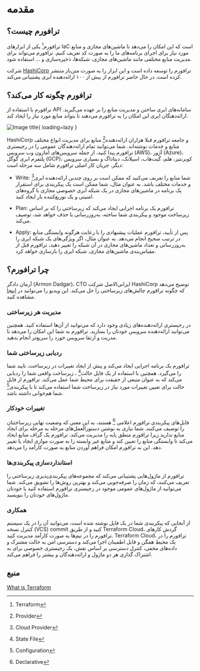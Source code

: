 # مقدمه

## ترافورم چیست؟
ترافورم[^1]
یکی از ابزارهای
IaC
است که این امکان را می‌دهد تا ماشین‌های مجازی و منابع مورد نیاز برای اجرای برنامه‌های ما را به صورت کد تعریف کنیم.
ترافورم می‌تواند برای مدیریت منابع مختلفی مانند ماشین‌های مجازی، شبکه‌ها، ذخیره‌سازی و ... استفاده شود.

شرکت
[HashiCorp](https://www.hashicorp.com/)
ترافورم را توسعه داده است و این ابزار را به صورت متن‌باز منتشر کرده است. در حال حاضر ترافورم از بیش از ۱۰۰ ارائه‌دهنده ابری پشتیبانی می‌کند.

## ترافورم چگونه کار می‌کند؟
ترافورم با استفاده از
API
سامانه‌های ابری ساختن و مدیریت منابع را بر عهده می‌گیرید. ارائه‌دهنگان ابری این امکان را به ترافورم می‌دهند تا بتواند منابع مورد نیاز را ایجاد کند.

![Image title](/assets/images/terraform-api.avif){ loading=lazy }

HashiCorp
و جامعه ترافورم قبلا هزاران
ارائه‌دهنده[^2]
منابع برای مدیریت انواع مختلف منابع و خدمات نوشته‌اند. شما می‌توانید تمام ارائه‌دهندگان عمومی را در رجیستری ترافورم پیدا کنید،
از جمله سرویس‌های امازون وب سرویس (AWS)،
آژور (Azure)،
پلتفرم ابری گوگل (GCP)، 
کوبرنتیز، هلم، گیت‌هاب، اسپلانک، دیتاداگ و بسیاری سرویس دیگر.
جریان کار اصلی ترافورم شامل سه مرحله است:

+ Write: شما منابع را تعریف می‌کنید که ممکن است بر روی چندین ارائه‌دهنده ابری[^3] و خدمات مختلف باشد. به عنوان مثال، شما ممکن است یک پیکربندی برای استقرار یک برنامه در ماشین‌های مجازی در یک شبکه ابری خصوصی مجازی با گروه‌های امنیتی و یک توزیع‌کننده بار ایجاد کنید.

+ Plan: ترافورم یک برنامه اجرایی ایجاد می‌کند که زیرساختی را که بر اساس زیرساخت موجود و پیکربندی شما ساخته، به‌روزرسانی یا حذف خواهد شد، توصیف می‌کند.

+ Apply: پس از تأیید، ترافورم عملیات پیشنهادی را با رعایت هرگونه وابستگی منابع در ترتیب صحیح انجام می‌دهد. به عنوان مثال، اگر ویژگی‌های یک شبکه ابری را به‌روزرسانی و تعداد ماشین‌های مجازی در آن شبکه را تغییر دهید، ترافورم قبل از مقیاس‌بندی ماشین‌های مجازی، شبکه ابری را بازسازی خواهد کرد.

## چرا ترافورم؟
آرمان دادگر (Armon Dadgar)،
CTO
ایرانی‌الاصل شرکت
HashiCorp
توضیح می‌دهد که چگونه ترافورم چالش‌های زیرساختی را حل می‌کند. این ویدیو را می‌توانید در 
[اینجا](https://www.youtube.com/watch?v=h970ZBgKINg)
مشاهده کنید.

### مدیریت هر زیرساختی
در رجیستری ارائه‌دهنده‌های زیادی وجود دارد که می‌توانید از آن‌ها استفاده کنید. همچنین می‌توانید ارائه‌دهنده سرویس خودتان را بسازید. ترافورم به شما این امکان را می‌دهد تا مدریت و ارتقا سرویس خورد را سریع‌تر انجام بدهید.

### ردیابی زیرساختی شما
ترافورم یک برنامه اجرایی ایجاد می‌کند و پیش از ایجاد تغییرات در زیرساخت، تایید شما را می‌گیرد. همچنین با استفاده از یک فایل حالت[^4]
، زیرساخت واقعی شما را ردیابی می‌کند که به عنوان منبعی از حقیقت برای محیط شما عمل می‌کند. ترافورم از فایل حالت برای تعیین تغییرات مورد نیاز در زیرساخت شما استفاده می‌کند تا با پیکربندی[^5]
شما هم‌خوانی داشته باشد.

### تغییرات خودکار
فایل‌های پیکربندی ترافورم اعلامی
[^6]
هستند، به این معنی که وضعیت نهایی زیرساختتان را توصیف می‌کنند. شما نیازی به نوشتن دستورالعمل‌های مرحله به مرحله برای ایجاد منابع ندارید زیرا ترافورم منطق پایه را مدیریت می‌کند. ترافورم یک گراف منابع ایجاد می‌کند تا وابستگی منابع را تعیین کند و منابع غیر وابسته را به صورت موازی ایجاد یا تغییر دهد. این به ترافورم امکان فراهم آوردن منابع به صورت کارآمد را می‌دهد.

### استانداردسازی پیکربندی‌ها
ترافورم از ماژول‌هایی پشتیبانی می‌کند که مجموعه‌های پیکربندی‌پذیری زیرساختی را تعریف می‌کنند، که زمان را صرفه‌جویی می‌کند و بهترین روش‌ها را تشویق می‌کند. شما می‌توانید از ماژول‌های عمومی موجود در رجیستری ترافورم استفاده کنید یا خودتان ماژول‌های خودتان را بنویسید.

### همکاری
از آنجایی که پیکربندی شما در یک فایل نوشته شده است، می‌توانید آن را در یک سیستم کنترل نسخه (VCS) commit کنید و از طریق Terraform Cloud، گردش کارهای ترافورم را در تیم‌ها به صورت کارآمد مدیریت کنید. Terraform Cloud، ترافورم را در یک محیط همگن و قابل اطمینان اجرا می‌کند و دسترسی امن به حالت مشترک و داده‌های مخفی، کنترل دسترسی بر اساس نقش، یک رجیستری خصوصی برای به اشتراک گذاری هر دو ماژول و ارائه‌دهندگان و بیشتر را فراهم می‌کند.

[^1]: Terraform
[^2]: Provider
[^3]: Cloud Provider
[^4]: State File
[^5]: Configuration
[^6]: Declarative

## منبع
[What is Terraform](https://developer.hashicorp.com/terraform/intro)
